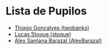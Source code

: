 # Lista de Pupilos

- [Thiago Gonçalves (twobanks)](/pupilos/perfis/twobanks.md)
- [Lucas Stoque (stoque)](/pupilos/perfis/stoque.md)
- [Alex Santana Barazal (AlexBarazal)](/pupilos/perfis/AlexBarazal.md)
